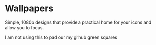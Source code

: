 # Wallpapers

Simple, 1080p designs that provide a practical home for your icons and allow you to focus.

I am not using this to pad our my github green squares

